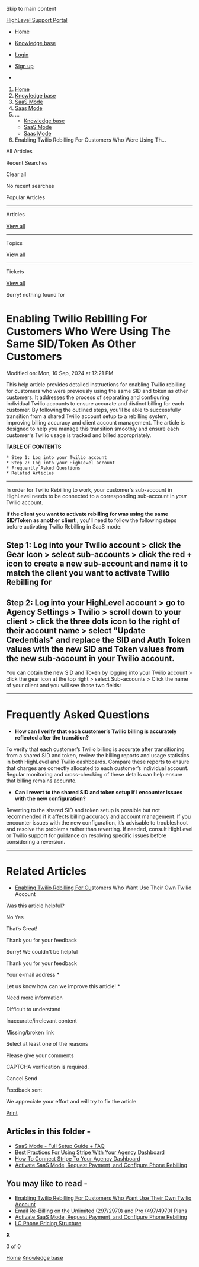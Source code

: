 Skip to main content

[ HighLevel Support Portal ](https://help.gohighlevel.com)

  * [ Home ](/support/home)
  * [ Knowledge base ](/support/solutions)

  * [Login](/support/login)
  * [Sign up](/support/signup)
  * 

  1. [Home](/support/home)
  2. [Knowledge base](/support/solutions)
  3. [SaaS Mode](/support/solutions/48000453216)
  4. [Saas Mode](/support/solutions/folders/48000676654)
  5. ... 
     * [Knowledge base](/support/solutions)
     * [SaaS Mode](/support/solutions/48000453216)
     * [Saas Mode](/support/solutions/folders/48000676654)
  6. Enabling Twilio Rebilling For Customers Who Were Using Th...

All  Articles 

Recent Searches

Clear all

No recent searches

Popular Articles

* * *

Articles

[View all](/support/search/solutions)

* * *

Topics

[View all](/support/search/topics)

* * *

Tickets

[View all](/support/search/tickets)

Sorry! nothing found for   

# Enabling Twilio Rebilling For Customers Who Were Using The Same SID/Token As Other Customers

Modified on: Mon, 16 Sep, 2024 at 12:21 PM

This help article provides detailed instructions for enabling Twilio rebilling for customers who were previously using the same SID and token as other customers. It addresses the process of separating and configuring individual Twilio accounts to ensure accurate and distinct billing for each customer. By following the outlined steps, you'll be able to successfully transition from a shared Twilio account setup to a rebilling system, improving billing accuracy and client account management. The article is designed to help you manage this transition smoothly and ensure each customer's Twilio usage is tracked and billed appropriately.

**TABLE OF CONTENTS**

    * Step 1: Log into your Twilio account
    * Step 2: Log into your HighLevel account
    * Frequently Asked Questions
    * Related Articles

* * *

In order for Twilio Rebilling to work, your customer's sub-account in HighLevel needs to be connected to a corresponding sub-account in _your_ Twilio account.

**If the client you want to activate rebilling for was using the same SID/Token as another client** , you'll need to follow the following steps before activating Twilio Rebilling in SaaS mode:

## **Step 1:** Log into your Twilio account > click the Gear Icon > select sub-accounts > click the red + icon to create a new sub-account and name it to match the client you want to activate Twilio Rebilling for

## **Step 2:** Log into your HighLevel account > go to Agency Settings > Twilio > scroll down to your client > click the three dots icon to the right of their account name > select "Update Credentials" and replace the SID and Auth Token values with the new SID and Token values from the new sub-account in your Twilio account. 

You can obtain the new SID and Token by logging into your Twilio account > click the gear icon at the top right > select Sub-accounts > Click the name of your client and you will see those two fields:

* * *

# **Frequently Asked Questions**

  * **How can I verify that each customer’s Twilio billing is accurately reflected after the transition?**  
  
To verify that each customer’s Twilio billing is accurate after transitioning from a shared SID and token, review the billing reports and usage statistics in both HighLevel and Twilio dashboards. Compare these reports to ensure that charges are correctly allocated to each customer’s individual account. Regular monitoring and cross-checking of these details can help ensure that billing remains accurate.  

  * **Can I revert to the shared SID and token setup if I encounter issues with the new configuration?**  
  
Reverting to the shared SID and token setup is possible but not recommended if it affects billing accuracy and account management. If you encounter issues with the new configuration, it’s advisable to troubleshoot and resolve the problems rather than reverting. If needed, consult HighLevel or Twilio support for guidance on resolving specific issues before considering a reversion.

* * *

# **Related Articles**

  * [](https://help.gohighlevel.com/en/support/solutions/articles/155000002369)[Enabling Twilio Rebilling For Cu](https://help.gohighlevel.com/support/solutions/articles/48001178719-enabling-twilio-rebilling-for-customers-who-want-use-their-own-twilio-account)stomers Who Want Use Their Own Twilio Account

Was this article helpful?

No  Yes 

That’s Great!

Thank you for your feedback

Sorry! We couldn't be helpful

Thank you for your feedback

Your e-mail address *

Let us know how can we improve this article! *

Need more information 

Difficult to understand 

Inaccurate/irrelevant content 

Missing/broken link 

Select at least one of the reasons 

Please give your comments 

CAPTCHA verification is required. 

Cancel  Send 

Feedback sent

We appreciate your effort and will try to fix the article

[Print](javascript:print\(\))

## Articles in this folder -

  * [SaaS Mode - Full Setup Guide + FAQ](/support/solutions/articles/48001184920-saas-mode-full-setup-guide-faq)
  * [Best Practices For Using Stripe With Your Agency Dashboard](/support/solutions/articles/48001171909-best-practices-for-using-stripe-with-your-agency-dashboard)
  * [How To Connect Stripe To Your Agency Dashboard](/support/solutions/articles/48001171910-how-to-connect-stripe-to-your-agency-dashboard)
  * [Activate SaaS Mode, Request Payment, and Configure Phone Rebilling](/support/solutions/articles/48001177740-activate-saas-mode-request-payment-and-configure-phone-rebilling)

## You may like to read -

  * [Enabling Twilio Rebilling For Customers Who Want Use Their Own Twilio Account](/support/solutions/articles/48001178719-enabling-twilio-rebilling-for-customers-who-want-use-their-own-twilio-account)
  * [Email Re-Billing on the Unlimited (297/2970) and Pro (497/4970) Plans](/support/solutions/articles/48001188579-email-re-billing-on-the-unlimited-297-2970-and-pro-497-4970-plans)
  * [Activate SaaS Mode, Request Payment, and Configure Phone Rebilling](/support/solutions/articles/48001177740-activate-saas-mode-request-payment-and-configure-phone-rebilling)
  * [LC Phone Pricing Structure](/support/solutions/articles/48001223556-lc-phone-pricing-structure)

**X**

0 of 0 []()

[Home](/support/home) [Knowledge base](/support/solutions)
